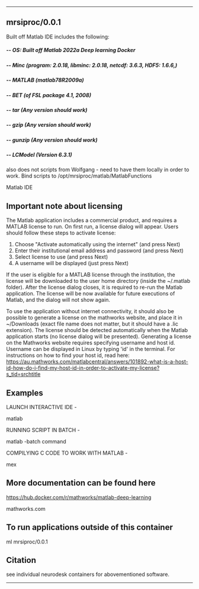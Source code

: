
----------------------------------
## mrsiproc/0.0.1 ##

Built off Matlab IDE
includes the following:
##### -- OS: Built off Matlab 2022a Deep learning Docker
##### -- Minc 						(program: 2.0.18, libminc: 2.0.18, netcdf: 3.6.3, HDF5: 1.6.6,)
##### -- MATLAB 					(matlab78R2009a)
##### -- BET 						(of FSL package 4.1, 2008)
##### -- tar 						(Any version should work)
##### -- gzip						(Any version should work)
##### -- gunzip						(Any version should work) #
##### -- LCModel 					(Version 6.3.1)

also does not scripts from Wolfgang - need to have them locally in order to work.
Bind scripts to /opt/mrsiproc/matlab/MatlabFunctions


Matlab IDE

Important note about licensing
------------------------------
  
The Matlab application includes a commercial product, and requires a MATLAB license to run. On first run, a license dialog will appear. Users should follow these steps to activate license:
1. Choose "Activate automatically using the internet" (and press Next)
2. Enter their institutional email address and password (and press Next)
3. Select license to use (and press Next)
4. A username will be displayed (just press Next)

If the user is eligible for a MATLAB license through the institution, the license will be downloaded to the user home directory (inside the ~/.matlab folder). After the license dialog closes, it is required to re-run the Matlab application. The license will be now available for future executions of Matlab, and the dialog will not show again.

To use the application without internet connectivity, it should also be possible to generate a license on the mathworks website, and place it in ~/Downloads (exact file name does not matter, but it should have a .lic extension). The license should be detected automatically when the Matlab application starts (no license dialog will be presented). Generating a license on the Mathworks website requires specifying username and host id. Username can be displayed in Linux by typing 'id' in the terminal. For instructions on how to find your host id, read here: https://au.mathworks.com/matlabcentral/answers/101892-what-is-a-host-id-how-do-i-find-my-host-id-in-order-to-activate-my-license?s_tid=srchtitle



Examples
--------

  LAUNCH INTERACTIVE IDE -
  
  matlab

  RUNNING SCRIPT IN BATCH -
  
  matlab -batch command

  COMPILYING C CODE TO WORK WITH MATLAB -
  
  mex

More documentation can be found here
------------------------------------

  https://hub.docker.com/r/mathworks/matlab-deep-learning
  
  mathworks.com


To run applications outside of this container
---------------------------------------------

  ml mrsiproc/0.0.1

Citation
--------
  
  see individual neurodesk containers for abovementioned software.

----------------------------------
